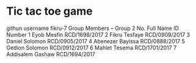 # Tic tac toe game
githun username fikru-7
 Group Members – Group 2
No.	Full Name             	ID Number
1	Eyob Mesfin            RCD/1698/2017
2	Fikru Tesfaye	         RCD/0909/2017
3	Daniel Solomon	  RCD/0905/2017
4	Abenezer Bayissa       RCD/0888/2017
5	Gedion Solomon         RCD/0912/2017
6	Mahlet Tesema	         RCD/1701/2017
7	Addisalem Gashaw	  RCD/1694/2017

       
